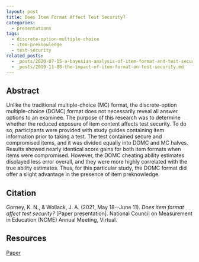 ```yaml
---
layout: post
title: Does Item Format Affect Test Security?
categories:
  - presentations
tags:
  - discrete-option-multiple-choice
  - item-preknowledge
  - test-security
related_posts:
  - _posts/2020-07-15-a-bayesian-analysis-of-item-format-and-test-security.md
  - _posts/2019-11-08-the-impact-of-item-format-on-test-security.md
---
```


## Abstract
Unlike the traditional multiple-choice (MC) format, the discrete-option multiple-choice (DOMC) format does not necessarily reveal all answer options to an examinee. The purpose of this research was to determine whether the reduced exposure of item content affects test security. To do so, participants were provided with study guides containing item information prior to taking a test. The test contained secure and compromised items, and it was divided equally into DOMC and MC halves. Results showed nearly identical score gains for both item formats when items were compromised. However, the DOMC cheating ability estimates displayed less error overall, and they were more highly correlated with the true ability estimates. Thus, for this particular study, the DOMC format did offer a slight advantage in the presence of item preknowledge.

## Citation
Gorney, K. N., & Wollack, J. A. (2021, May 18--June 11). *Does item format affect test security?* [Paper presentation]. National Council on Measurement in Education (NCME) Annual Meeting, Virtual. 

## Resources
<a href="/assets/files/does-item-format-affect-test-security/ncme-2021-paper.pdf" target="_blank">Paper</a>
